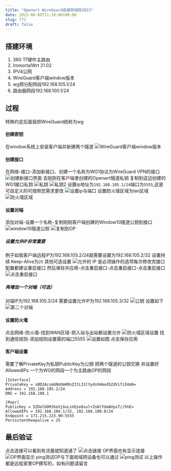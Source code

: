 ```yaml
---
title: "Openwrt WireGuard连接局域网2023"
date: 2023-06-09T11:10:08+08:00
slug: 772
draft: false
---
```


## 搭建环境

 1. 360 T7硬件主路由
 2. ImmortalWrt 21.02
 3. IPV4公网
 4. WireGuard客户端window版本
 5. wg预分配网段192.168.105.1/24
 6. 路由器网段192.168.100.1/24
## 过程
特殊约定后面我把WireGuard统称为wg
#### 创建密钥
在window系统上安装客户端并新建两个隧道
![WireGuard客户端window版本][1]
#### 创建接口
在网络-接口-添加新接口、创建一个名称为WG1协议为WireGuard VPN的接口
![创建新接口界面][2]
去刚刚在客户端里创建的Openwrt隧道私钥 复制到这边创建的WG1接口私钥
![私钥][3]
![私钥2][4]
设置ip地址为`192.168.105.1/24`端口为`5555`,这是可自定义的可按照您需求更改
![设置ip与端口][5]
设置防火墙区域为lan区域
![防火墙区域][6]
#### 设置对端
添加对端-设置一个名称-复制刚刚客户端创建的Window10隧道公钥到接口
![window10隧道公钥][7]
![复制到OP][8]
##### 设置允许iP非常重要
例子如我客户端远程iP为192.168.105.2/24就需要设置为192.168.105.2/32 设置持续 Keep-Alive为`25` 其他可选设置
![允许的 IP][9]
是必须操作的选项每次修改完接口配置都建议重启接口
然后保存并应用-点击重启接口-点击重启接口-点击重启接口
![点击重启接口][10]
##### 再增加一个对端（可选）
对端IP为192.168.105.3/24 需要设置允许IP为192.168.105.3/32
![公钥][11]
设置如下
![第二个对端][12]

#### 设置防火墙
点击网络-防火墙-找到WAN区域-把入站与出站都设置允许
![防火墙区域设置][13]
找到通信规则-添加规则设置需的端口5555
![设置如图][14]
点击保存应用
#### 客户端设置
需要了解PrivateKey为私钥PublicKey为公钥
把两个隧道的公钥交换 并设置好AllowedIPs 一个为WG的网段一个为主路由OP的网段
```
[Interface]
PrivateKey = sBD2AcsmGNddmKRnZItL31lYydshHmxd5ZdVifi5Um0=
Address = 192.168.105.2/24
DNS = 192.168.100.1

[Peer]
PublicKey = 5ZOelbDMJkeXjGuLsVQze8sul+ZnAlYUmAVpsT//hhE=
AllowedIPs = 192.168.104.1/32, 192.168.100.0/24
Endpoint = 171.215.223.90:5555
PersistentKeepalive = 25
```

## 最后验证
点击连接可以看到有流量就知道通了
![点击链接][15]
OP界面也有显示连接
![OP界面显示][16]
ping测试OP与下面局域网设备也可以通过
![ping测试][17]
以上操作都是远程家里OP撰写的，如有问题请留言


  [1]: https://gao4.top/wp-content/uploads/2023/05/2446397780.png
  [2]: https://gao4.top/wp-content/uploads/2023/05/3334229737.png
  [3]: https://gao4.top/wp-content/uploads/2023/05/1562060062.png
  [4]: https://gao4.top/wp-content/uploads/2023/05/1228194948.png
  [5]: https://gao4.top/wp-content/uploads/2023/05/992398305.png
  [6]: https://gao4.top/wp-content/uploads/2023/05/1525696044.png
  [7]: https://gao4.top/wp-content/uploads/2023/05/1102602785.png
  [8]: https://gao4.top/wp-content/uploads/2023/05/3600423415.png
  [9]: https://gao4.top/wp-content/uploads/2023/05/2338709599.png
  [10]: https://gao4.top/wp-content/uploads/2023/05/2406026720.png
  [11]: https://gao4.top/wp-content/uploads/2023/05/3005810838.png
  [12]: https://gao4.top/wp-content/uploads/2023/05/3046932207.png
  [13]: https://gao4.top/wp-content/uploads/2023/05/278395329.png
  [14]: https://gao4.top/wp-content/uploads/2023/05/3875804701.png
  [15]: https://gao4.top/wp-content/uploads/2023/05/824864124.png
  [16]: https://gao4.top/wp-content/uploads/2023/05/1412178774.png
  [17]: https://gao4.top/wp-content/uploads/2023/05/3599056984.png